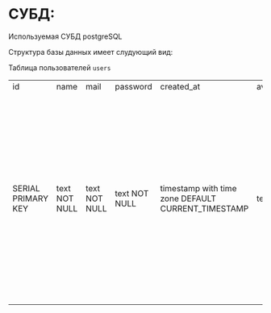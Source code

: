 # СУБД:
Используемая СУБД postgreSQL

Структура базы данных имеет слудующий вид:

Таблица пользователей `users`
<table>
<tr>
<td>id<td>name<td>mail<td>password<td>created_at<td>avatar<td>phone
<tr>
<td>SERIAL PRIMARY KEY
<td>text NOT NULL
<td>text NOT NULL
<td>text NOT NULL
<td>timestamp with time zone DEFAULT CURRENT_TIMESTAMP
<td>text
<td>text
***
Таблица текущих сессий `sessions`
<table>
<tr>
<td>id<td>user_id<td>ip<td>os<td>browser<td>user_agent<td>refresh_token<td>expired_at
<td>created_at<td>name
<tr>
<td>SERIAL PRIMARY KEY
<td>bigint NOT NULLL REFERENCES users (id)
<td>cidr NOT NULL
<td>text 
<td>text
<td>text
<td>text
<td>timestamp with time zone
<td>timestamp with time zone
<td>text
***
Таблица всех продуктов - книг `books`
<table>
<tr>
<td>id<td>user_id<td>title<td>author<td>description<td>cover<td>price<td>created_at<td>rating<td>category<td>sale
<td>SERIAL PRIMARY KEY
<td>bigint NOT NULLL REFERENCES users (id)
<td>text NOT NULL
<td>text NOT NULL
<td>text NOT NULL
<td>text NOT NULL
<td>money NOT NULL
<td>timestamp with time zone DEFAULT CURRENT_TIMESTAMP
<td>real
<td>text
<td>boolean DEFAULT false
***
Таблица отзывов - комментариев `comments`
<table>
<tr>
<td>id<td>book_id<td>text<td>created_at<td>is_read<td>author_name<td>rating
<td>SERIAL PRIMARY KEY
<td>bigint REFERENCES books (id) ON DELETE CASCADE
<td>text NOT NULL
<td>timestamp with time zone DEFAULT CURRENT_TIMESTAMP
<td>boolean DEFAULT false
<td>text
<td>smallint
***
Таблица избранных товаров `favorites`
<table>
<tr>
<td>book_id<td>user_id<id>
<tr>
<td>bigint REFERENCES books (id) ON DELETE CASCADE
<td>bigint REFERENCES users (id) ON DELETE CASCADE
<td>SERIAL PRIMARY KEY

